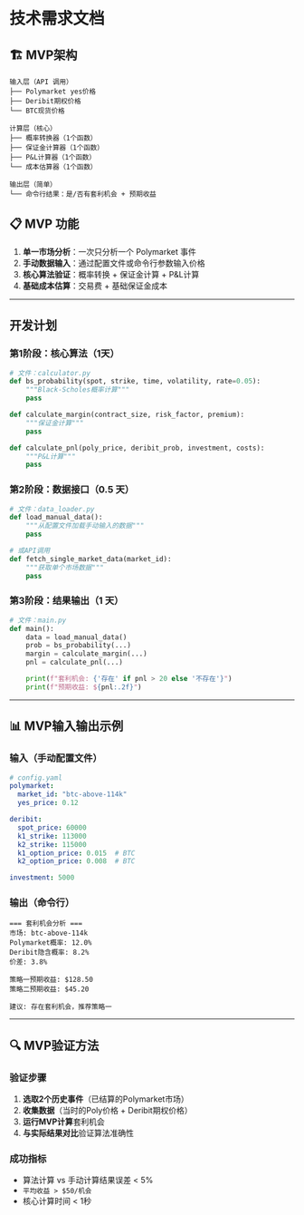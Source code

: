 # **技术需求文档**

## 🏗️ **MVP架构**

```
输入层（API 调用）
├── Polymarket yes价格
├── Deribit期权价格
└── BTC现货价格

计算层（核心）
├── 概率转换器（1个函数）
├── 保证金计算器（1个函数）
├── P&L计算器（1个函数）
└── 成本估算器（1个函数）

输出层（简单）
└── 命令行结果：是/否有套利机会 + 预期收益
```

## 📋 **MVP 功能**

1. **单一市场分析**：一次只分析一个 Polymarket 事件
2. **手动数据输入**：通过配置文件或命令行参数输入价格
3. **核心算法验证**：概率转换 + 保证金计算 + P&L计算
4. **基础成本估算**：交易费 + 基础保证金成本

---

## **开发计划**

### **第1阶段：核心算法（1天）**

```python
# 文件：calculator.py
def bs_probability(spot, strike, time, volatility, rate=0.05):
    """Black-Scholes概率计算"""
    pass

def calculate_margin(contract_size, risk_factor, premium):
    """保证金计算"""
    pass

def calculate_pnl(poly_price, deribit_prob, investment, costs):
    """P&L计算"""
    pass

```

### **第2阶段：数据接口（0.5 天）**

```python
# 文件：data_loader.py
def load_manual_data():
    """从配置文件加载手动输入的数据"""
    pass

# 或API调用
def fetch_single_market_data(market_id):
    """获取单个市场数据"""
    pass

```

### **第3阶段：结果输出（1 天）**

```python
# 文件：main.py
def main():
    data = load_manual_data()
    prob = bs_probability(...)
    margin = calculate_margin(...)
    pnl = calculate_pnl(...)

    print(f"套利机会: {'存在' if pnl > 20 else '不存在'}")
    print(f"预期收益: ${pnl:.2f}")

```

---

## 📊 **MVP输入输出示例**

### **输入（手动配置文件）**

```yaml
# config.yaml
polymarket:
  market_id: "btc-above-114k"
  yes_price: 0.12

deribit:
  spot_price: 60000
  k1_strike: 113000
  k2_strike: 115000
  k1_option_price: 0.015  # BTC
  k2_option_price: 0.008  # BTC

investment: 5000
```

### **输出（命令行）**

```
=== 套利机会分析 ===
市场: btc-above-114k
Polymarket概率: 12.0%
Deribit隐含概率: 8.2%
价差: 3.8%

策略一预期收益: $128.50
策略二预期收益: $45.20

建议: 存在套利机会，推荐策略一
```

---

## 🔍 **MVP验证方法**

### **验证步骤**

1. **选取2个历史事件**（已结算的Polymarket市场）
2. **收集数据**（当时的Poly价格 + Deribit期权价格）
3. **运行MVP计算**套利机会
4. **与实际结果对比**验证算法准确性

### **成功指标**

- 算法计算 vs 手动计算结果误差 < 5%
- `平均收益 > $50/机会`
- 核心计算时间 < 1秒